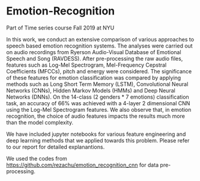 # Emotion-Recognition
Part of Time series course Fall 2019 at NYU

In this work, we conduct an extensive comparison of various approaches to speech based emotion recognition systems. The analyses were carried out on audio recordings from Ryerson Audio-Visual Database of Emotional Speech and Song (RAVDESS). After pre-processing the raw audio files, features such as Log-Mel Spectrogram, Mel-Frequency Cepstral Coefficients (MFCCs), pitch and energy were considered.  The significance of these features for emotion classification was compared by applying methods such as Long Short Term Memory (LSTM), Convolutional Neural Networks (CNNs), Hidden Markov Models (HMMs) and Deep Neural Networks (DNNs). On the 14-class (2 genders * 7 emotions) classification task, an accuracy of 66%  was achieved with a 4-layer 2 dimensional CNN using the Log-Mel Spectrogram features. We also observe that, in  emotion recognition, the choice of audio features impacts the results much more than the model complexity.

We have included jupyter notebooks for various feature engineering and deep learning methods that we applied towards this problem. Please refer to our report for detailed explanantions.

We used the codes from https://github.com/rezachu/emotion_recognition_cnn for data pre-processing.
